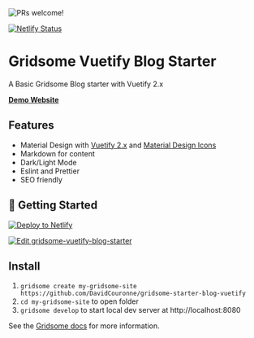 <img src="https://img.shields.io/badge/PRs-welcome-brightgreen.svg" alt="PRs welcome!" />

[![Netlify Status](https://api.netlify.com/api/v1/badges/50efe2bc-15f4-491f-9146-3e17d4955355/deploy-status)](https://app.netlify.com/sites/objective-hugle-1a8641/deploys)

# Gridsome Vuetify Blog Starter


 A Basic Gridsome Blog starter with Vuetify 2.x

 [**Demo Website**](https://gridsome-vuetify-blog-starter.netlify.com/)


## Features

+ Material Design with [Vuetify 2.x](https://vuetifyjs.com/en/) and [Material Design Icons](https://material.io/resources/icons/?style=baseline)
+ Markdown for content
+ Dark/Light Mode
+ Eslint and Prettier
+ SEO friendly

## 🚀 Getting Started



[![Deploy to Netlify](https://www.netlify.com/img/deploy/button.svg)](https://app.netlify.com/start/deploy?repository=https://github.com/DavidCouronne/gridsome-starter-blog-vuetify)

[![Edit gridsome-vuetify-blog-starter](https://codesandbox.io/static/img/play-codesandbox.svg)](https://codesandbox.io/s/github/DavidCouronne/gridsome-starter-blog-vuetify)

## Install

1. `gridsome create my-gridsome-site https://github.com/DavidCouronne/gridsome-starter-blog-vuetify`
2. `cd my-gridsome-site` to open folder
3. `gridsome develop` to start local dev server at http://localhost:8080

See the [Gridsome docs](https://gridsome.org/) for more information.
